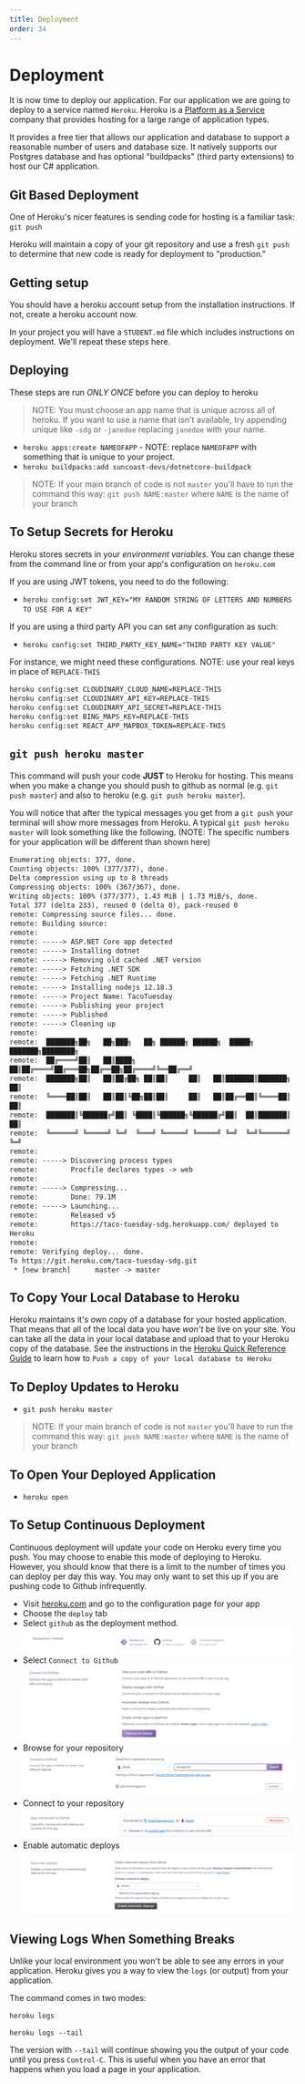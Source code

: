```yaml
---
title: Deployment
order: 34
---
```


# Deployment

It is now time to deploy our application. For our application we are going to
deploy to a service named `Heroku`. Heroku is a
[Platform as a Service](https://en.wikipedia.org/wiki/Platform_as_a_service)
company that provides hosting for a large range of application types.

It provides a free tier that allows our application and database to support a
reasonable number of users and database size. It natively supports our Postgres
database and has optional "buildpacks" (third party extensions) to host our C#
application.

## Git Based Deployment

One of Heroku's nicer features is sending code for hosting is a familiar task:
`git push`

Heroku will maintain a copy of your git repository and use a fresh `git push` to
determine that new code is ready for deployment to "production."

## Getting setup

You should have a heroku account setup from the installation instructions. If
not, create a heroku account now.

In your project you will have a `STUDENT.md` file which includes instructions on
deployment. We'll repeat these steps here.

## Deploying

These steps are run _ONLY ONCE_ before you can deploy to heroku

> NOTE: You must choose an app name that is unique across all of heroku. If you
> want to use a name that isn't available, try appending unique like `-sdg` or
> `-janedoe` replacing `janedoe` with your name.

- `heroku apps:create NAMEOFAPP` - NOTE: replace `NAMEOFAPP` with something that
  is unique to your project.
- `heroku buildpacks:add suncoast-devs/dotnetcore-buildpack`

> NOTE: If your main branch of code is not `master` you'll have to run the
> command this way: `git push NAME:master` where `NAME` is the name of your
> branch

## To Setup Secrets for Heroku

Heroku stores secrets in your _environment variables_. You can change these from
the command line or from your app's configuration on `heroku.com`

If you are using JWT tokens, you need to do the following:

- `heroku config:set JWT_KEY="MY RANDOM STRING OF LETTERS AND NUMBERS TO USE FOR A KEY"`

If you are using a third party API you can set any configuration as such:

- `heroku config:set THIRD_PARTY_KEY_NAME="THIRD PARTY KEY VALUE"`

For instance, we might need these configurations. NOTE: use your real keys in
place of `REPLACE-THIS`

```
heroku config:set CLOUDINARY_CLOUD_NAME=REPLACE-THIS
heroku config:set CLOUDINARY_API_KEY=REPLACE-THIS
heroku config:set CLOUDINARY_API_SECRET=REPLACE-THIS
heroku config:set BING_MAPS_KEY=REPLACE-THIS
heroku config:set REACT_APP_MAPBOX_TOKEN=REPLACE-THIS
```


## `git push heroku master`

This command will push your code **JUST** to Heroku for hosting. This means when
you make a change you should push to github as normal (e.g. `git push master`)
and also to heroku (e.g. `git push heroku master`).

You will notice that after the typical messages you get from a `git push` your
terminal will show more messages from Heroku. A typical `git push heroku master`
will look something like the following. (NOTE: The specific numbers for your
application will be different than shown here)

```shell
Enumerating objects: 377, done.
Counting objects: 100% (377/377), done.
Delta compression using up to 8 threads
Compressing objects: 100% (367/367), done.
Writing objects: 100% (377/377), 1.43 MiB | 1.73 MiB/s, done.
Total 377 (delta 233), reused 0 (delta 0), pack-reused 0
remote: Compressing source files... done.
remote: Building source:
remote:
remote: -----> ASP.NET Core app detected
remote: -----> Installing dotnet
remote: -----> Removing old cached .NET version
remote: -----> Fetching .NET SDK
remote: -----> Fetching .NET Runtime
remote: -----> Installing nodejs 12.18.3
remote: -----> Project Name: TacoTuesday
remote: -----> Publishing your project
remote: -----> Published
remote: -----> Cleaning up
remote:
remote:  ███████╗██╗   ██╗███╗   ██╗ ██████╗ ██████╗  █████╗ ███████╗████████╗
remote:  ██╔════╝██║   ██║████╗  ██║██╔════╝██╔═══██╗██╔══██╗██╔════╝╚══██╔══╝
remote:  ███████╗██║   ██║██╔██╗ ██║██║     ██║   ██║███████║███████╗   ██║
remote:  ╚════██║██║   ██║██║╚██╗██║██║     ██║   ██║██╔══██║╚════██║   ██║
remote:  ███████║╚██████╔╝██║ ╚████║╚██████╗╚██████╔╝██║  ██║███████║   ██║
remote:  ╚══════╝ ╚═════╝ ╚═╝  ╚═══╝ ╚═════╝ ╚═════╝ ╚═╝  ╚═╝╚══════╝   ╚═╝
remote:
remote: -----> Discovering process types
remote:        Procfile declares types -> web
remote:
remote: -----> Compressing...
remote:        Done: 79.1M
remote: -----> Launching...
remote:        Released v5
remote:        https://taco-tuesday-sdg.herokuapp.com/ deployed to Heroku
remote:
remote: Verifying deploy... done.
To https://git.heroku.com/taco-tuesday-sdg.git
 * [new branch]      master -> master
```

## To Copy Your Local Database to Heroku

Heroku maintains it's own copy of a database for your hosted application. That
means that all of the local data you have _won't_ be live on your site. You can
take all the data in your local database and upload that to your Heroku copy of
the database. See the instructions in the
[Heroku Quick Reference Guide](/lessons/mis-quick-reference/heroku.md) to learn
how to `Push a copy of your local database to Heroku`

## To Deploy Updates to Heroku

- `git push heroku master`

> NOTE: If your main branch of code is not `master` you'll have to run the
> command this way: `git push NAME:master` where `NAME` is the name of your
> branch

## To Open Your Deployed Application

- `heroku open`

## To Setup Continuous Deployment

Continuous deployment will update your code on Heroku every time you push. You
may choose to enable this mode of deploying to Heroku. However, you should know
that there is a limit to the number of times you can deploy per day this way.
You may only want to set this up if you are pushing code to Github infrequently.

- Visit [heroku.com](https://heroku.com) and go to the configuration page for
  your app
- Choose the `deploy` tab
- Select `github` as the deployment method. ![github](./assets/heroku1.png)
- Select `Connect to Github` ![github](./assets/heroku2.png)
- Browse for your repository ![github](./assets/heroku3.png)
- Connect to your repository ![github](./assets/heroku4.png)
- Enable automatic deploys ![github](./assets/heroku5.png)

## Viewing Logs When Something Breaks

Unlike your local environment you won't be able to see any errors in your
application. Heroku gives you a way to view the `logs` (or output) from your
application.

The command comes in two modes:

```shell
heroku logs
```

```shell
heroku logs --tail
```

The version with `--tail` will continue showing you the output of your code
until you press `Control-C`. This is useful when you have an error that happens
when you load a page in your application.
